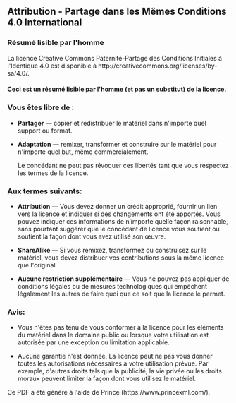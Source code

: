 ## Attribution - Partage dans les Mêmes Conditions 4.0 International

### Résumé lisible par l'homme

La licence Creative Commons Paternité-Partage des Conditions Initiales à l'Identique 4.0 est disponible à
http\://creativecommons.org/licenses/by-sa/4.0/.

#### Ceci est un résumé lisible par l'homme (et pas un substitut) de la licence.

### Vous êtes libre de :

- **Partager** — copier et redistribuer le matériel dans n'importe quel support ou format.

- **Adaptation** — remixer, transformer et construire sur le matériel pour n'importe quel but, même commercialement.

  Le concédant ne peut pas révoquer ces libertés tant que vous respectez les termes de la licence.

### Aux termes suivants:

- **Attribution** — Vous devez donner un crédit approprié, fournir un lien vers la licence et indiquer si des changements ont été apportés. Vous pouvez indiquer ces informations de n’importe quelle façon raisonnable, sans pourtant suggérer que le concédant de licence vous soutient ou soutient la façon dont vous avez utilisé son œuvre.

- **ShareAlike** — Si vous remixez, transformez ou construisez sur le matériel, vous devez distribuer vos contributions sous la même licence que l'original.

- **Aucune restriction supplémentaire** — Vous ne pouvez pas appliquer de conditions légales ou de mesures technologiques qui empêchent légalement les autres de faire quoi que ce soit que la licence le permet.

### Avis:

- Vous n'êtes pas tenu de vous conformer à la licence pour les éléments du matériel dans le domaine public ou lorsque votre utilisation est autorisée par une exception ou limitation applicable.

- Aucune garantie n'est donnée. La licence peut ne pas vous donner toutes les autorisations nécessaires à votre utilisation prévue. Par exemple, d'autres droits tels que la publicité, la vie privée ou les droits moraux peuvent limiter la façon dont vous utilisez le matériel.

Ce PDF a été généré à l'aide de Prince (https\://www\.princexml.com/).
